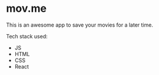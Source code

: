 # mov.me

This is an awesome app to save your movies for a later time.

Tech stack used:

- JS
- HTML
- CSS
- React
